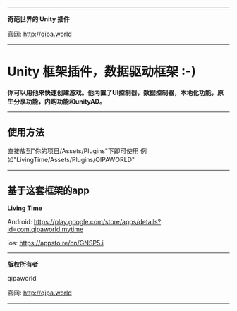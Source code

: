 <hr>

**奇葩世界的 Unity 插件**

官网: http://qipa.world

<hr>

# Unity 框架插件，数据驱动框架 :-) #

**你可以用他来快速创建游戏。他内置了UI控制器，数据控制器，本地化功能，原生分享功能，内购功能和unityAD。**

<hr>

## 使用方法 ##
直接放到"你的项目/Assets/Plugins"下即可使用 例如"LivingTime/Assets/Plugins/QIPAWORLD"

<hr>

## 基于这套框架的app ##

**Living Time**

Android: https://play.google.com/store/apps/details?id=com.qipaworld.mytime

ios: https://appsto.re/cn/GNSP5.i

<hr>

**版权所有者**

qipaworld

官网: http://qipa.world

<hr>